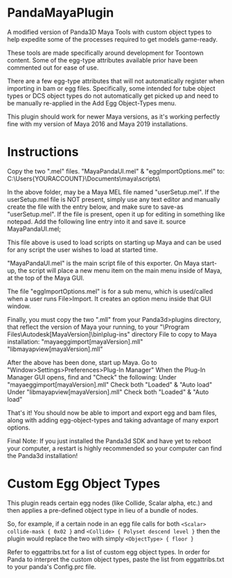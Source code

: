 # PandaMayaPlugin

A modified version of Panda3D Maya Tools with custom object types to help expedite some of the processes required to get models game-ready.

These tools are made specifically around development for Toontown content. Some of the egg-type attributes available prior have been commented out for ease of use.

There are a few egg-type attributes that will not automatically register when importing in bam or egg files. Specifically, some intended for tube object types or DCS object types do not automatically get picked up and need to be manually re-applied in the Add Egg Object-Types menu.

This plugin should work for newer Maya versions, as it's working perfectly fine with my version of Maya 2016 and Maya 2019 installations.

# Instructions

Copy the two ".mel" files. "MayaPandaUI.mel" & "eggImportOptions.mel" to:
C:\Users\{YOURACCOUNT}\Documents\maya\scripts\

In the above folder, may be a Maya MEL file named "userSetup.mel".
If the userSetup.mel file is NOT present, simply use any text
editor and manually create the file with the entry below,
and make sure to save-as "userSetup.mel".
If the file is present, open it up for editing in something like notepad.
Add the following line entry into it and save it.
source MayaPandaUI.mel;

This file above is used to load scripts on starting up Maya
and can be used for any script the user wishes to load at started time.

"MayaPandaUI.mel" is the main script file of this exporter.
On Maya start-up, the script will place a new menu item on the main menu
inside of Maya, at the top of the Maya GUI.

The file "eggImportOptions.mel" is for a sub menu,
which is used/called when a user runs File>Import.
It creates an option menu inside that GUI window.

Finally, you must copy the two ".mll" from your Panda3d>plugins directory,
that reflect the version of Maya your running, to your
"\Program Files\Autodesk\[MayaVersion]\bin\plug-ins" directory
File to copy to Maya installation:
"mayaeggimport[mayaVersion].mll"
"libmayapview[mayaVersion].mll"

After the above has been done, start up Maya.
Go to "Window>Settings>Preferences>Plug-In Manager"
When the Plug-In Manager GUI opens, find and "Check" the following:
Under "mayaeggimport[mayaVersion].mll"    Check both "Loaded" & "Auto load"
Under "libmayapview[mayaVersion].mll"    Check both "Loaded" & "Auto load"

That's it!  You should now be able to import and export egg and bam files,
along with adding egg-object-types and taking advantage of many export options.

Final Note:
If you just installed the Panda3d SDK and have yet to reboot your computer,
a restart is highly recommended so your computer can find the Panda3d installation!

# Custom Egg Object Types

This plugin reads certain egg nodes (like Collide, Scalar alpha, etc.) and then applies a pre-defined object type in lieu of a bundle of nodes.

So, for example, if a certain node in an egg file calls for both
``<Scalar> collide-mask { 0x02 }`` and ``<Collide> { Polyset descend level }``
then the plugin would replace the two with simply ``<ObjectType> { floor }``

Refer to eggattribs.txt for a list of custom egg object types. In order for Panda to interpret the custom object types, paste the list from eggattribs.txt to your panda's Config.prc file.
